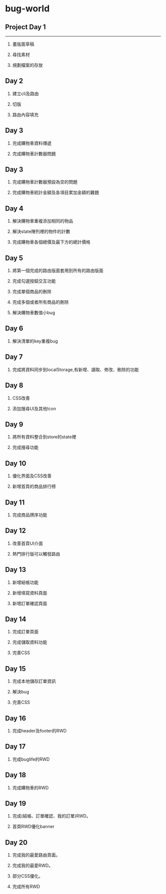 # bug-world

## Project Day 1
--------------------

1. 畫版面草稿

2. 尋找素材

3. 規劃檔案的存放


Day 2
--------------------

1. 建立cli及路由

2. 切版

3. 路由內容填充


Day 3
--------------------

1. 完成購物車資料傳遞

2. 完成購物車計數器問題


Day 3
--------------------

1. 完成購物車計數器預設為空的問題

2. 完成購物車統計金額及各項目累加金額的難題


Day 4
--------------------

1. 解決購物車重複添加相同的物品

2. 解決state陣列裡的物件的計數

3. 完成購物車各個總價及最下方的總計價格


Day 5
--------------------

1. 將第一個完成的路由版面套用到所有的路由版面

2. 完成勾選按鈕交互功能

3. 完成單個商品的刪除

4. 完成多個或者所有商品的刪除

5. 解決購物車數值小bug


Day 6
--------------------

1. 解決清單的key重複bug


Day 7
--------------------

1. 完成將資料同步到localStorage,有新增、讀取、修改、刪除的功能


Day 8
--------------------

1. CSS改善

2. 添加搜尋UI及其他Icon


Day 9
--------------------

1. 將所有資料整合到store的state裡

2. 完成搜尋功能


Day 10
--------------------

1. 優化界面及CSS改善

2. 新增首頁的商品排行榜


Day 11
--------------------

1. 完成商品牌序功能


Day 12
--------------------

1. 改善首頁UI介面

2. 熱門排行版可以觸發路由


Day 13
--------------------

1. 新增結帳功能

2. 新增填寫資料頁面

3. 新增訂單確認頁面

Day 14
--------------------

1. 完成訂單頁面

2. 完成儲取資料功能

3. 完善CSS


Day 15
--------------------

1. 完成本地儲存訂單資訊

2. 解決bug

3. 完善CSS


Day 16
--------------------

1. 完成header及footer的RWD

Day 17
--------------------

1. 完成buglife的RWD

Day 18
--------------------

1. 完成購物車的RWD

Day 19
--------------------

1. 完成(結帳、訂單確認、我的訂單)RWD。

2. 首頁RWD優化banner


Day 20
--------------------

1. 完成我的最愛路由頁面。

2. 完成我的最愛RWD。

3. 部分CSS優化。

4. 完成所有RWD
